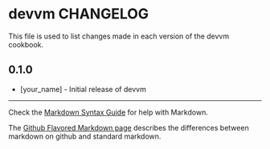 devvm CHANGELOG
===============

This file is used to list changes made in each version of the devvm cookbook.

0.1.0
-----
- [your_name] - Initial release of devvm

- - -
Check the [Markdown Syntax Guide](http://daringfireball.net/projects/markdown/syntax) for help with Markdown.

The [Github Flavored Markdown page](http://github.github.com/github-flavored-markdown/) describes the differences between markdown on github and standard markdown.
